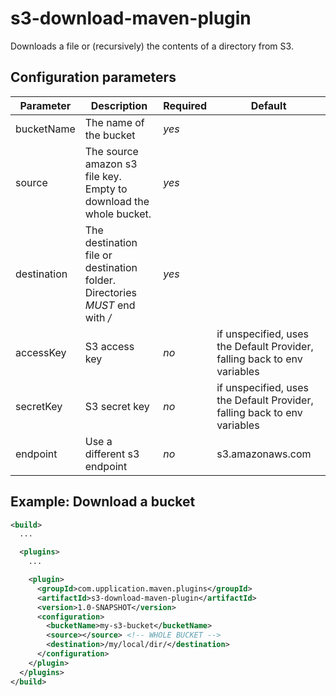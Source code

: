 s3-download-maven-plugin
======================
Downloads a file or (recursively) the contents of a directory from S3.

Configuration parameters
------------------------

| Parameter | Description | Required | Default |
|-----------|-------------|----------|---------|
|bucketName|The name of the bucket|*yes*| |
|source|The source amazon s3 file key. Empty to download the whole bucket.|*yes*| |
|destination|The destination file or destination folder. Directories *MUST* end with */*| *yes*| |
|accessKey|S3 access key | *no* | if unspecified, uses the Default Provider, falling back to env variables |
|secretKey|S3 secret key | *no* | if unspecified, uses the Default Provider, falling back to env variables |
|endpoint|Use a different s3 endpoint| *no* | s3.amazonaws.com |

Example: Download a bucket
----------------------
```xml
<build>
  ...

  <plugins>
    ...

    <plugin>
      <groupId>com.upplication.maven.plugins</groupId>
      <artifactId>s3-download-maven-plugin</artifactId>
      <version>1.0-SNAPSHOT</version>
      <configuration>
        <bucketName>my-s3-bucket</bucketName>
        <source></source> <!-- WHOLE BUCKET -->
        <destination>/my/local/dir/</destination>
      </configuration>
    </plugin>
  </plugins>
</build>
```

